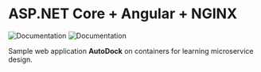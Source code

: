 # ASP.NET Core **+** Angular **+** NGINX

![Documentation](https://img.shields.io/github/workflow/status/antonAce/dotnet-docker-first-app/.NET%20Core%20CI?label=.NET%20Core)
![Documentation](https://img.shields.io/github/workflow/status/antonAce/dotnet-docker-first-app/Angular%20CI?label=Angular)

Sample web application **AutoDock** on containers for learning microservice design.
